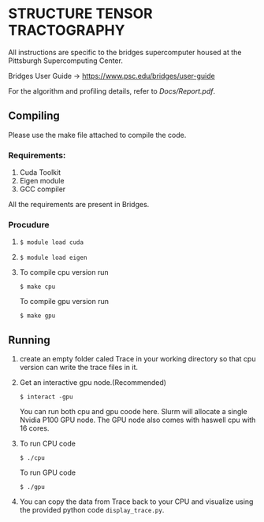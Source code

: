 # STRUCTURE TENSOR TRACTOGRAPHY

All instructions are specific to the bridges supercomputer housed at the Pittsburgh Supercomputing Center.

Bridges User Guide -> https://www.psc.edu/bridges/user-guide

For the algorithm and profiling details, refer to *Docs/Report.pdf*.

## Compiling
Please use the make file attached to compile the code.

### Requirements:
1. Cuda Toolkit
2. Eigen module
3. GCC compiler

All the requirements are present in Bridges.

### Procudure
1. ```$ module load cuda```
2. ```$ module load eigen```
3. To compile cpu version run
   
   ```$ make cpu```
   
   To compile gpu version run
   
   ```$ make gpu```

## Running
1. create an empty folder caled Trace in your working directory so that cpu version can write the trace files in it.
2. Get an interactive gpu node.(Recommended)
   
   ```$ interact -gpu```
   
   You can run both cpu and gpu coode here. Slurm will allocate a single Nvidia P100 GPU node. The GPU node also comes with 
   haswell cpu with 16 cores.
3. To run CPU code
   
   ```$ ./cpu```
   
   To run GPU code
   
   ```$ ./gpu```
4. You can copy the data from Trace back to your CPU and visualize using the provided python code ```display_trace.py```.
